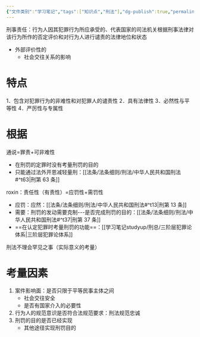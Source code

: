 ```yaml
---
{"文件类别":"学习笔记","tags":["知识点","刑法"],"dg-publish":true,"permalink":"/学习笔记studyup/刑总/刑事责任/","dgPassFrontmatter":true,"created":"2024-10-22T15:10:47.472+08:00","updated":"2024-10-31T20:44:45.906+08:00"}
---
```


刑事责任：行为人因其犯罪行为所应承受的、代表国家的司法机关根据刑事法律对该行为所作的否定评价和对行为人进行谴责的法律地位和状态
- 外部评价性的
	- 社会交往关系的影响
# 特点
1．包含对犯罪行为的非难性和对犯罪人的谴责性
2．具有法律性
3．必然性与平等性
4．严厉性与专属性
# 根据
通说=罪责+可非难性
- 在刑罚的定罪时没有考量刑罚的目的
- 只能通过法外开恩减轻量刑：[[法条/法条细则/刑法/中华人民共和国刑法#^t63\|刑第 63 条]]

roxin：责任性（有责性）=应罚性+需罚性
- 应罚：应然：[[法条/法条细则/刑法/中华人民共和国刑法#^t13\|刑第 13 条]]
- 需要：刑罚的发动需要克制---是否完成刑罚的目的：[[法条/法条细则/刑法/中华人民共和国刑法#^t37\|刑第 37 条]]
- ==在认定犯罪时考量刑罚的功能==：[[学习笔记studyup/刑总/三阶层犯罪论体系\|三阶层犯罪论体系]]

刑法不理会罕见之事（实际意义的考量）

# 考量因素
1. 案件影响面：是否只限于平等民事主体之间
	- 社会交往安全
	- 是否有国家介入的必要性
2. 行为人的规范意识是否符合法规范要求：刑法规范忠诚
3. 刑罚的目的是否已经实现
	- 其他途径实现刑罚目的